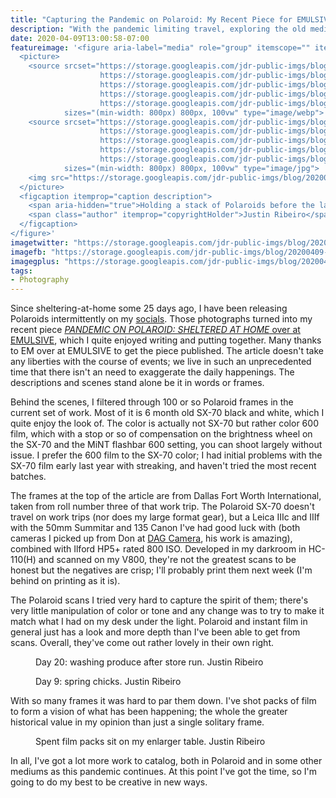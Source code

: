 ```yaml
---
title: "Capturing the Pandemic on Polaroid: My Recent Piece for EMULSIVE"
description: "With the pandemic limiting travel, exploring the old medium of instant photography with a Polaroid SX-70 feels like a new creative outlet in isolated times."
date: 2020-04-09T13:00:58-07:00
featureimage: '<figure aria-label="media" role="group" itemscope="" itemprop="associatedMedia" itemtype="http://schema.org/ImageObject">
  <picture>
    <source srcset="https://storage.googleapis.com/jdr-public-imgs/blog/20200409-polaroid-stack-640.webp 640w,
                    https://storage.googleapis.com/jdr-public-imgs/blog/20200409-polaroid-stack-800.webp 800w,
                    https://storage.googleapis.com/jdr-public-imgs/blog/20200409-polaroid-stack-1024.webp 1024w,
                    https://storage.googleapis.com/jdr-public-imgs/blog/20200409-polaroid-stack-1280.webp 1280w,
                    https://storage.googleapis.com/jdr-public-imgs/blog/20200409-polaroid-stack-1600.webp 1600w"
            sizes="(min-width: 800px) 800px, 100vw" type="image/webp">
    <source srcset="https://storage.googleapis.com/jdr-public-imgs/blog/20200409-polaroid-stack-640.jpg 640w,
                    https://storage.googleapis.com/jdr-public-imgs/blog/20200409-polaroid-stack-800.jpg 800w,
                    https://storage.googleapis.com/jdr-public-imgs/blog/20200409-polaroid-stack-1024.jpg 1024w,
                    https://storage.googleapis.com/jdr-public-imgs/blog/20200409-polaroid-stack-1280.jpg 1280w,
                    https://storage.googleapis.com/jdr-public-imgs/blog/20200409-polaroid-stack-1600.jpg 1600w"
            sizes="(min-width: 800px) 800px, 100vw" type="image/jpg">
    <img src="https://storage.googleapis.com/jdr-public-imgs/blog/20200409-polaroid-stack-800.jpg" alt="">
  </picture>
  <figcaption itemprop="caption description">
    <span aria-hidden="true">Holding a stack of Polaroids before the layout</span>
    <span class="author" itemprop="copyrightHolder">Justin Ribeiro</span>
  </figcaption>
</figure>'
imagetwitter: "https://storage.googleapis.com/jdr-public-imgs/blog/20200409-polaroid-stack-800.jpg"
imagefb: "https://storage.googleapis.com/jdr-public-imgs/blog/20200409-polaroid-stack-800.jpg"
imagegplus: "https://storage.googleapis.com/jdr-public-imgs/blog/20200409-polaroid-stack-800.jpg"
tags:
- Photography
---
```


Since sheltering-at-home some 25 days ago, I have been releasing Polaroids intermittently on my [socials](https://ribeiro.social/@justin). Those photographs turned into my recent piece [_PANDEMIC ON POLAROID: SHELTERED AT HOME_ over at EMULSIVE](https://emulsive.org/articles/projects/pandemic-on-polaroid-sheltered-at-home), which I quite enjoyed writing and putting together. Many thanks to EM over at EMULSIVE to get the piece published. The article doesn't take any liberties with the course of events; we live in such an unprecedented time that there isn't an need to exaggerate the daily happenings. The descriptions and scenes stand alone be it in words or frames.

Behind the scenes, I filtered through 100 or so Polaroid frames in the current set of work. Most of it is 6 month old SX-70 black and white, which I quite enjoy the look of. The color is actually not SX-70 but rather color 600 film, which with a stop or so of compensation on the brightness wheel on the SX-70 and the MiNT flashbar 600 setting, you can shoot largely without issue. I prefer the 600 film to the SX-70 color; I had initial problems with the SX-70 film early last year with streaking, and haven't tried the most recent batches.

The frames at the top of the article are from Dallas Fort Worth International, taken from roll number three of that work trip. The Polaroid SX-70 doesn't travel on work trips (nor does my large format gear), but a Leica IIIc and IIIf with the 50mm Summitar and 135 Canon I've had good luck with (both cameras I picked up from Don at [DAG Camera](https://www.dagcamera.com/), his work is amazing), combined with Ilford HP5+ rated 800 ISO. Developed in my darkroom in HC-110(H) and scanned on my V800, they're not the greatest scans to be honest but the negatives are crisp; I'll probably print them next week (I'm behind on printing as it is).

The Polaroid scans I tried very hard to capture the spirit of them; there's very little manipulation of color or tone and any change was to try to make it match what I had on my desk under the light. Polaroid and instant film in general just has a look and more depth than I've been able to get from scans. Overall, they've come out rather lovely in their own right.

<figure aria-label="media" role="group" itemscope="" itemprop="associatedMedia" itemtype="http://schema.org/ImageObject">
  <picture>
    <source srcset="https://storage.googleapis.com/jdr-public-imgs/blog/20200409-polaroid-washing-produce-640.webp 640w,
                    https://storage.googleapis.com/jdr-public-imgs/blog/20200409-polaroid-washing-produce-800.webp 800w,
                    https://storage.googleapis.com/jdr-public-imgs/blog/20200409-polaroid-washing-produce-1024.webp 1024w,
                    https://storage.googleapis.com/jdr-public-imgs/blog/20200409-polaroid-washing-produce-1280.webp 1280w,
                    https://storage.googleapis.com/jdr-public-imgs/blog/20200409-polaroid-washing-produce-1600.webp 1600w"
            sizes="(min-width: 800px) 800px, 100vw" type="image/webp">
    <source srcset="https://storage.googleapis.com/jdr-public-imgs/blog/20200409-polaroid-washing-produce-640.jpg 640w,
                    https://storage.googleapis.com/jdr-public-imgs/blog/20200409-polaroid-washing-produce-800.jpg 800w,
                    https://storage.googleapis.com/jdr-public-imgs/blog/20200409-polaroid-washing-produce-1024.jpg 1024w,
                    https://storage.googleapis.com/jdr-public-imgs/blog/20200409-polaroid-washing-produce-1280.jpg 1280w,
                    https://storage.googleapis.com/jdr-public-imgs/blog/20200409-polaroid-washing-produce-1600.jpg 1600w"
            sizes="(min-width: 800px) 800px, 100vw" type="image/jpg">
    <img src="https://storage.googleapis.com/jdr-public-imgs/blog/20200409-polaroid-washing-produce-800.jpg" alt="">
  </picture>
  <figcaption itemprop="caption description">
    <span aria-hidden="true">Day 20: washing produce after store run.</span>
    <span class="author" itemprop="copyrightHolder">Justin Ribeiro</span>
  </figcaption>
</figure>

<figure aria-label="media" role="group" itemscope="" itemprop="associatedMedia" itemtype="http://schema.org/ImageObject">
  <picture>
    <source srcset="https://storage.googleapis.com/jdr-public-imgs/blog/20200409-polaroid-chicks-640.webp 640w,
                    https://storage.googleapis.com/jdr-public-imgs/blog/20200409-polaroid-chicks-800.webp 800w,
                    https://storage.googleapis.com/jdr-public-imgs/blog/20200409-polaroid-chicks-1024.webp 1024w,
                    https://storage.googleapis.com/jdr-public-imgs/blog/20200409-polaroid-chicks-1280.webp 1280w,
                    https://storage.googleapis.com/jdr-public-imgs/blog/20200409-polaroid-chicks-1600.webp 1600w"
            sizes="(min-width: 800px) 800px, 100vw" type="image/webp">
    <source srcset="https://storage.googleapis.com/jdr-public-imgs/blog/20200409-polaroid-chicks-640.jpg 640w,
                    https://storage.googleapis.com/jdr-public-imgs/blog/20200409-polaroid-chicks-800.jpg 800w,
                    https://storage.googleapis.com/jdr-public-imgs/blog/20200409-polaroid-chicks-1024.jpg 1024w,
                    https://storage.googleapis.com/jdr-public-imgs/blog/20200409-polaroid-chicks-1280.jpg 1280w,
                    https://storage.googleapis.com/jdr-public-imgs/blog/20200409-polaroid-chicks-1600.jpg 1600w"
            sizes="(min-width: 800px) 800px, 100vw" type="image/jpg">
    <img src="https://storage.googleapis.com/jdr-public-imgs/blog/20200409-polaroid-chicks-800.jpg" alt="">
  </picture>
  <figcaption itemprop="caption description">
    <span aria-hidden="true">Day 9: spring chicks.</span>
    <span class="author" itemprop="copyrightHolder">Justin Ribeiro</span>
  </figcaption>
</figure>

With so many frames it was hard to par them down. I've shot packs of film to form a vision of what has been happening; the whole the greater historical value in my opinion than just a single solitary frame.

<figure aria-label="media" role="group" itemscope="" itemprop="associatedMedia" itemtype="http://schema.org/ImageObject">
  <picture>
    <source srcset="https://storage.googleapis.com/jdr-public-imgs/blog/20200409-polaroid-spent-film-640.webp 640w,
                    https://storage.googleapis.com/jdr-public-imgs/blog/20200409-polaroid-spent-film-800.webp 800w,
                    https://storage.googleapis.com/jdr-public-imgs/blog/20200409-polaroid-spent-film-1024.webp 1024w,
                    https://storage.googleapis.com/jdr-public-imgs/blog/20200409-polaroid-spent-film-1280.webp 1280w,
                    https://storage.googleapis.com/jdr-public-imgs/blog/20200409-polaroid-spent-film-1600.webp 1600w"
            sizes="(min-width: 800px) 800px, 100vw" type="image/webp">
    <source srcset="https://storage.googleapis.com/jdr-public-imgs/blog/20200409-polaroid-spent-film-640.jpg 640w,
                    https://storage.googleapis.com/jdr-public-imgs/blog/20200409-polaroid-spent-film-800.jpg 800w,
                    https://storage.googleapis.com/jdr-public-imgs/blog/20200409-polaroid-spent-film-1024.jpg 1024w,
                    https://storage.googleapis.com/jdr-public-imgs/blog/20200409-polaroid-spent-film-1280.jpg 1280w,
                    https://storage.googleapis.com/jdr-public-imgs/blog/20200409-polaroid-spent-film-1600.jpg 1600w"
            sizes="(min-width: 800px) 800px, 100vw" type="image/jpg">
    <img src="https://storage.googleapis.com/jdr-public-imgs/blog/20200409-polaroid-spent-film-800.jpg" alt="">
  </picture>
  <figcaption itemprop="caption description">
    <span aria-hidden="true">Spent film packs sit on my enlarger table.</span>
    <span class="author" itemprop="copyrightHolder">Justin Ribeiro</span>
  </figcaption>
</figure>

In all, I've got a lot more work to catalog, both in Polaroid and in some other mediums as this pandemic continues. At this point I've got the time, so I'm going to do my best to be creative in new ways.

